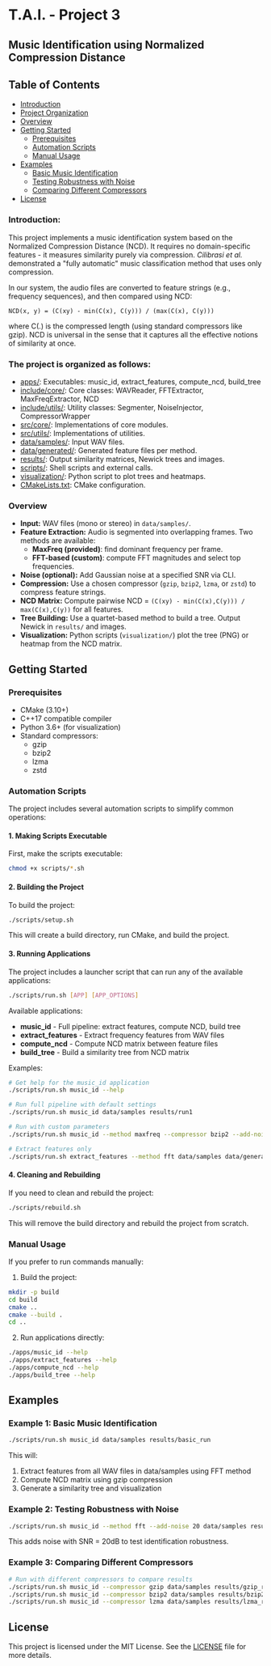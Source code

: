 # T.A.I. - Project 3
## Music Identification using Normalized Compression Distance

## Table of Contents
- [Introduction](#introduction)
- [Project Organization](#the-project-is-organized-as-follows)
- [Overview](#overview)
- [Getting Started](#getting-started)
  - [Prerequisites](#prerequisites)
  - [Automation Scripts](#automation-scripts)
  - [Manual Usage](#manual-usage)
- [Examples](#examples)
  - [Basic Music Identification](#example-1-basic-music-identification)
  - [Testing Robustness with Noise](#example-2-testing-robustness-with-noise)
  - [Comparing Different Compressors](#example-3-comparing-different-compressors)
- [License](#license)

### Introduction:
This project implements a music identification system based on the Normalized Compression Distance (NCD). 
It requires no domain-specific features - it measures similarity purely via compression.
*Cilibrasi et al.* demonstrated a "fully automatic" music classification method that uses only compression.

In our system, the audio files are converted to feature strings (e.g., frequency sequences), and then compared using NCD:

```
NCD(x, y) = (C(xy) - min(C(x), C(y))) / (max(C(x), C(y)))
```

where C(.) is the compressed length (using standard compressors like gzip).
NCD is universal in the sense that it captures all the effective notions of similarity at once.

### The project is organized as follows:
- [apps/](apps/): Executables: music_id, extract_features, compute_ncd, build_tree
- [include/core/](include/core/): Core classes: WAVReader, FFTExtractor, MaxFreqExtractor, NCD
- [include/utils/](include/utils/): Utility classes: Segmenter, NoiseInjector, CompressorWrapper
- [src/core/](src/core/): Implementations of core modules.
- [src/utils/](src/utils/): Implementations of utilities.
- [data/samples/](data/samples/): Input WAV files.
- [data/generated/](data/generated/): Generated feature files per method.
- [results/](results/): Output similarity matrices, Newick trees and images.
- [scripts/](scripts/): Shell scripts and external calls.
- [visualization/](visualization/): Python script to plot trees and heatmaps.
- [CMakeLists.txt](CMakeLists.txt): CMake configuration.

### Overview

- **Input:** WAV files (mono or stereo) in `data/samples/`.
- **Feature Extraction:** Audio is segmented into overlapping frames. Two methods are available:
  - **MaxFreq (provided)**: find dominant frequency per frame.
  - **FFT-based (custom)**: compute FFT magnitudes and select top frequencies.
- **Noise (optional):** Add Gaussian noise at a specified SNR via CLI.
- **Compression:** Use a chosen compressor (`gzip`, `bzip2`, `lzma`, or `zstd`) to compress feature strings.
- **NCD Matrix:** Compute pairwise NCD = `(C(xy) - min(C(x),C(y))) / max(C(x),C(y))` for all features.
- **Tree Building:** Use a quartet-based method to build a tree. Output Newick in `results/` and images.
- **Visualization:** Python scripts (`visualization/`) plot the tree (PNG) or heatmap from the NCD matrix.

## Getting Started

### Prerequisites
- CMake (3.10+)
- C++17 compatible compiler
- Python 3.6+ (for visualization)
- Standard compressors:
  - gzip
  - bzip2
  - lzma
  - zstd

### Automation Scripts

The project includes several automation scripts to simplify common operations:

#### 1. Making Scripts Executable

First, make the scripts executable:

```bash
chmod +x scripts/*.sh
```

#### 2. Building the Project

To build the project:

```bash
./scripts/setup.sh
```

This will create a build directory, run CMake, and build the project.

#### 3. Running Applications

The project includes a launcher script that can run any of the available applications:

```bash
./scripts/run.sh [APP] [APP_OPTIONS]
```

Available applications:
- **music_id** - Full pipeline: extract features, compute NCD, build tree
- **extract_features** - Extract frequency features from WAV files
- **compute_ncd** - Compute NCD matrix between feature files
- **build_tree** - Build a similarity tree from NCD matrix

Examples:

```bash
# Get help for the music_id application
./scripts/run.sh music_id --help

# Run full pipeline with default settings
./scripts/run.sh music_id data/samples results/run1

# Run with custom parameters
./scripts/run.sh music_id --method maxfreq --compressor bzip2 --add-noise 30 data/samples results/custom_run

# Extract features only
./scripts/run.sh extract_features --method fft data/samples data/generated/features
```

#### 4. Cleaning and Rebuilding

If you need to clean and rebuild the project:

```bash
./scripts/rebuild.sh
```

This will remove the build directory and rebuild the project from scratch.

### Manual Usage

If you prefer to run commands manually:

1. Build the project:
```bash
mkdir -p build
cd build
cmake ..
cmake --build .
cd ..
```

2. Run applications directly:
```bash
./apps/music_id --help
./apps/extract_features --help
./apps/compute_ncd --help
./apps/build_tree --help
```

## Examples

### Example 1: Basic Music Identification

```bash
./scripts/run.sh music_id data/samples results/basic_run
```

This will:
1. Extract features from all WAV files in data/samples using FFT method
2. Compute NCD matrix using gzip compression
3. Generate a similarity tree and visualization

### Example 2: Testing Robustness with Noise

```bash
./scripts/run.sh music_id --method fft --add-noise 20 data/samples results/noisy_run
```

This adds noise with SNR = 20dB to test identification robustness.

### Example 3: Comparing Different Compressors

```bash
# Run with different compressors to compare results
./scripts/run.sh music_id --compressor gzip data/samples results/gzip_run
./scripts/run.sh music_id --compressor bzip2 data/samples results/bzip2_run
./scripts/run.sh music_id --compressor lzma data/samples results/lzma_run
```

## License

This project is licensed under the MIT License. See the [LICENSE](LICENSE) file for more details.
